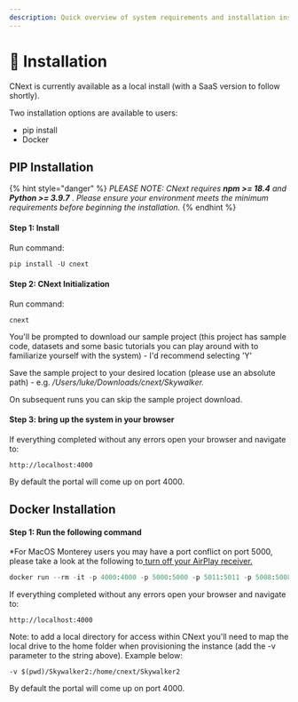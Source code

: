 ```yaml
---
description: Quick overview of system requirements and installation instructions
---
```


# 🧠 Installation

CNext is currently available as a local install (with a SaaS version to follow shortly).&#x20;

Two installation options are available to users:

* pip install
* Docker

## PIP Installation

{% hint style="danger" %}
_PLEASE NOTE: CNext requires **npm >= 18.4** and **Python >= 3.9.7**_ . _Please ensure your environment meets the minimum requirements before beginning the installation._&#x20;
{% endhint %}

#### **Step 1: Install**&#x20;

Run command:

```python
pip install -U cnext
```

#### Step 2: CNext Initialization

Run command:

```
cnext
```

You'll be prompted to download our sample project (this project has sample code, datasets and some basic tutorials you can play around with to familiarize yourself with the system) - I'd recommend selecting 'Y'

Save the sample project to your desired location (please use an absolute path) - e.g. _/Users/luke/Downloads/cnext/Skywalker._&#x20;

On subsequent runs you can skip the sample project download.

#### Step 3: bring up the system in your browser

If everything completed without any errors open your browser and navigate to:

```
http://localhost:4000
```

By default the portal will come up on port 4000.&#x20;

## Docker Installation

#### Step 1: Run the following command

\*For MacOS Monterey users you may have a port conflict on port 5000, please take a look at the following to[ turn off your AirPlay receiver. ](https://medium.com/pythonistas/port-5000-already-in-use-macos-monterey-issue-d86b02edd36c)

```python
docker run --rm -it -p 4000:4000 -p 5000:5000 -p 5011:5011 -p 5008:5008 -p 5005:5005 cycai/cnext
```

If everything completed without any errors open your browser and navigate to:

```
http://localhost:4000
```

Note: to add a local directory for access within CNext you'll need to map the local drive to the home folder when provisioning the instance (add the -v parameter to the string above). Example below:

```
-v $(pwd)/Skywalker2:/home/cnext/Skywalker2
```

By default the portal will come up on port 4000.&#x20;
